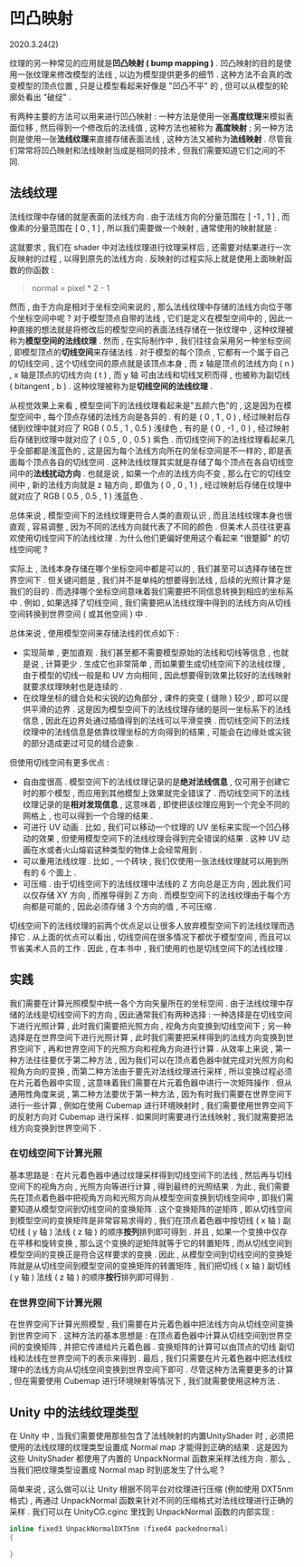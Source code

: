# 凹凸映射

2020.3.24(2)

纹理的另一种常见的应用就是**凹凸映射 ( bump mapping )** . 凹凸映射的目的是使用一张纹理来修改模型的法线 , 以边为模型提供更多的细节 . 这种方法不会真的改变模型的顶点位置 , 只是让模型看起来好像是 "凹凸不平" 的 , 但可以从模型的轮廓处看出 "破绽" .

有两种主要的方法可以用来进行凹凸映射 : 一种方法是使用一张**高度纹理**来模拟表面位移 , 然后得到一个修改后的法线值 , 这种方法也被称为 **高度映射** ; 另一种方法则是使用一张**法线纹理**来直接存储表面法线 , 这种方法又被称为**法线映射** . 尽管我们常常将凹凸映射和法线映射当成是相同的技术 , 但我们需要知道它们之间的不同.

## 法线纹理

法线纹理中存储的就是表面的法线方向 . 由于法线方向的分量范围在 [ -1 , 1 ] , 而像素的分量范围在 [ 0 , 1 ] , 所以我们需要做一个映射 , 通常使用的映射就是 :

这就要求 , 我们在 shader 中对法线纹理进行纹理采样后 , 还需要对结果进行一次反映射的过程 , 以得到原先的法线方向 . 反映射的过程实际上就是使用上面映射函数的你函数 :

> normal = pixel \* 2 - 1

然而 , 由于方向是相对于坐标空间来说的 , 那么法线纹理中存储的法线方向位于哪个坐标空间中呢 ? 对于模型顶点自带的法线 , 它们是定义在模型空间中的 , 因此一种直接的想法就是将修改后的模型空间的表面法线存储在一张纹理中 , 这种纹理被称为**模型空间的法线纹理** . 然而 , 在实际制作中 , 我们往往会采用另一种坐标空间 , 即模型顶点的**切线空间**来存储法线 . 对于模型的每个顶点 , 它都有一个属于自己的切线空间 , 这个切线空间的原点就是该顶点本身 , 而 z 轴是顶点的法线方向 ( n ) , x 轴是顶点的切线方向 ( t ) , 而 y 轴 可由法线和切线叉积而得 , 也被称为副切线 ( bitangent , b ) . 这种纹理被称为是**切线空间的法线纹理** .

从视觉效果上来看 , 模型空间下的法线纹理看起来是"五颜六色"的 , 这是因为在模型空间中 , 每个顶点存储的法线方向是各异的 . 有的是 ( 0 , 1 , 0 ) , 经过映射后存储到纹理中就对应了 RGB ( 0.5 , 1 , 0.5 ) 浅绿色 , 有的是 ( 0 , -1 , 0 ) , 经过映射后存储到纹理中就对应了 ( 0.5 , 0 , 0.5 ) 紫色 . 而切线空间下的法线纹理看起来几乎全部都是浅蓝色的 , 这是因为每个法线方向所在的坐标空间是不一样的 , 即是表面每个顶点各自的切线空间 . 这种法线纹理其实就是存储了每个顶点在各自切线空间中的**法线扰动方向** . 也就是说 , 如果一个点的法线方向不变 , 那么在它的切线空间中 , 新的法线方向就是 z 轴方向 , 即值为 ( 0 , 0 , 1 ) , 经过映射后存储在纹理中就对应了 RGB ( 0.5 , 0.5 , 1 ) 浅蓝色 .

总体来说 , 模型空间下的法线纹理更符合人类的直观认识 , 而且法线纹理本身也很直观 , 容易调整 , 因为不同的法线方向就代表了不同的颜色 . 但美术人员往往更喜欢使用切线空间下的法线纹理 . 为什么他们更偏好使用这个看起来 "很蹩脚" 的切线空间呢 ?

实际上 , 法线本身存储在哪个坐标空间中都是可以的 , 我们甚至可以选择存储在世界空间下 . 但关键问题是 , 我们并不是单纯的想要得到法线 , 后续的光照计算才是我们的目的 . 而选择哪个坐标空间意味着我们需要把不同信息转换到相应的坐标系中 . 例如 , 如果选择了切线空间 , 我们需要把从法线纹理中得到的法线方向从切线空间转换到世界空间 ( 或其他空间 ) 中 .

总体来说 , 使用模型空间来存储法线的优点如下 :

- 实现简单 , 更加直观 . 我们甚至都不需要模型原始的法线和切线等信息 , 也就是说 , 计算更少 . 生成它也非常简单 , 而如果要生成切线空间下的法线纹理 , 由于模型的切线一般是和 UV 方向相同 , 因此想要得到效果比较好的法线映射就要求纹理映射也是连续的 .
- 在纹理坐标的缝合处和尖锐的边角部分 , 课件的突变 ( 缝隙 ) 较少 , 即可以提供平滑的边界 . 这是因为模型空间下的法线纹理存储的是同一坐标系下的法线信息 , 因此在边界处通过插值得到的法线可以平滑变换 . 而切线空间下的法线纹理中的法线信息是依靠纹理坐标的方向得到的结果 , 可能会在边缘处或尖锐的部分造成更过可见的缝合迹象 .

但使用切线空间有更多优点 :

- 自由度很高 . 模型空间下的法线纹理记录的是**绝对法线信息** , 仅可用于创建它时的那个模型 , 而应用到其他模型上效果就完全错误了 . 而切线空间下的法线纹理记录的是**相对发现信息** , 这意味着 , 即使把该纹理应用到一个完全不同的网格上 , 也可以得到一个合理的结果 .
- 可进行 UV 动画 . 比如 , 我们可以移动一个纹理的 UV 坐标来实现一个凹凸移动的效果 , 但使用模型空间下的法线纹理会得到完全错误的结果 . 这种 UV 动画在水或者火山熔岩这种类型的物体上会经常用到 .
- 可以重用法线纹理 . 比如 , 一个砖块 , 我们仅使用一张法线纹理就可以用到所有的 6 个面上 .
- 可压缩 . 由于切线空间下的法线纹理中法线的 Z 方向总是正方向 , 因此我们可以仅存储 XY 方向 , 而推导得到 Z 方向 . 而模型空间下的法线纹理由于每个方向都是可能的 , 因此必须存储 3 个方向的值 , 不可压缩 .

切线空间下的法线纹理的前两个优点足以让很多人放弃模型空间下的法线纹理而选择它 . 从上面的优点可以看出 , 切线空间在很多情况下都优于模型空间 , 而且可以节省美术人员的工作 . 因此 , 在本书中 , 我们使用的也是切线空间下的法线纹理 .

## 实践

我们需要在计算光照模型中统一各个方向矢量所在的坐标空间 . 由于法线纹理中存储的法线是切线空间下的方向 , 因此通常我们有两种选择 : 一种选择是在切线空间下进行光照计算 , 此时我们需要把光照方向 , 视角方向变换到切线空间下 ; 另一种选择是在世界空间下进行光照计算 , 此时我们需要把采样得到的法线方向变换到世界空间下 , 再和世界空间下的光照方向和视角方向进行计算 . 从效率上来说 , 第一种方法往往要优于第二种方法 , 因为我们可以在顶点着色器中就完成对光照方向和视角方向的变换 , 而第二种方法由于要先对法线纹理进行采样 , 所以变换过程必须在片元着色器中实现 , 这意味着我们需要在片元着色器中进行一次矩阵操作 . 但从通用性角度来说 , 第二种方法要优于第一种方法 , 因为有时我们需要在世界空间下进行一些计算 , 例如在使用 Cubemap 进行环境映射时 , 我们需要使用世界空间下的反射方向对 Cubemap 进行采样 . 如果同时需要进行法线映射 , 我们就需要把法线方向变换到世界空间下 .

### 在切线空间下计算光照

基本思路是 : 在片元着色器中通过纹理采样得到切线空间下的法线 , 然后再与切线空间下的视角方向 , 光照方向等进行计算 , 得到最终的光照结果 . 为此 , 我们需要先在顶点着色器中把视角方向和光照方向从模型空间变换到切线空间中 , 即我们需要知道从模型空间到切线空间的变换矩阵 . 这个变换矩阵的逆矩阵 , 即从切线空间到模型空间的变换矩阵是非常容易求得的 , 我们在顶点着色器中按切线 ( x 轴 ) 副切线 ( y 轴 ) 法线 ( z 轴 ) 的顺序**按列**排列即可得到 . 并且 , 如果一个变换中仅存在平移和旋转变换 , 那么这个变换的逆矩阵就等于它的转置矩阵 , 而从切线空间到模型空间的变换正是符合这样要求的变换 . 因此 , 从模型空间到切线空间的变换矩阵就是从切线空间到模型空间的变换矩阵的转置矩阵 , 我们把切线 ( x 轴 ) 副切线 ( y 轴 ) 法线 ( z 轴 ) 的顺序**按行**排列即可得到 .

### 在世界空间下计算光照

在世界空间下计算光照模型 , 我们需要在片元着色器中把法线方向从切线空间变换到世界空间下 . 这种方法的基本思想是 : 在顶点着色器中计算从切线空间到世界空间的变换矩阵 , 并把它传递给片元着色器 . 变换矩阵的计算可以由顶点的切线 副切线和法线在世界空间下的表示来得到 . 最后 , 我们只需要在片元着色器中把法线纹理中的法线方向从切线空间变换到世界空间下即可 . 尽管这种方法需要更多的计算 , 但在需要使用 Cubemap 进行环境映射等情况下 , 我们就需要使用这种方法 .

## Unity 中的法线纹理类型

在 Unity 中 , 当我们需要使用那些包含了法线映射的内置UnityShader 时 , 必须把使用的法线纹理的纹理类型设置成 Normal map 才能得到正确的结果 . 这是因为这些 UnityShader 都使用了内置的 UnpackNormal 函数来采样法线方向 . 那么 , 当我们把纹理类型设置成 Normal map 时到底发生了什么呢 ?

简单来说 , 这么做可以让 Unity 根据不同平台对纹理进行压缩 (例如使用 DXT5nm 格式) , 再通过 UnpackNormal 函数来针对不同的压缩格式对法线纹理进行正确的采样 . 我们可以在 UnityCG.cginc 里找到 UnpackNormal 函数的内部实现 :

```c
inline fixed3 UnpackNormalDXT5nm (fixed4 packednormal)
{
    
}
```